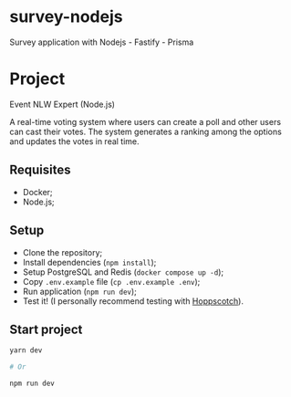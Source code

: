 # survey-nodejs

Survey application with Nodejs - Fastify - Prisma

# Project

Event NLW Expert (Node.js)

A real-time voting system where users can create a poll and other users can cast their votes. The system generates a ranking among the options and updates the votes in real time.

## Requisites

- Docker;
- Node.js;

## Setup

- Clone the repository;
- Install dependencies (`npm install`);
- Setup PostgreSQL and Redis (`docker compose up -d`);
- Copy `.env.example` file (`cp .env.example .env`);
- Run application (`npm run dev`);
- Test it! (I personally recommend testing with [Hoppscotch](https://hoppscotch.io/)).

## Start project

```bash
yarn dev

# Or

npm run dev
```
